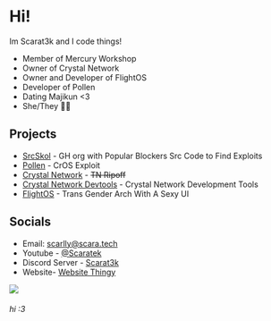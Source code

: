 # Hi!
Im Scarat3k and I code things!
- Member of Mercury Workshop
- Owner of Crystal Network
- Owner and Developer of FlightOS
- Developer of Pollen
- Dating Majikun <3
- She/They 🏳️‍⚧️

## Projects
- [SrcSkol](https://github.com/src-skol) - GH org with Popular Blockers Src Code to Find Exploits
- [Pollen](https://github.com/mercuryworkshop/pollen) - CrOS Exploit
- [Crystal Network](https://github.com/crystalnetwork-dev) - ~~TN Ripoff~~
- [Crystal Network Devtools](https://github.com/crystalnetwork-devtools) - Crystal Network Development Tools
- [FlightOS](https://github.com/flightos) - Trans Gender Arch With A Sexy UI

## Socials
- Email: [scarlly@scara.tech](mailto:scarlly@scara.tech)
- Youtube - [@Scaratek](https://www.youtuber.com/@scaratek)
- Discord Server - [Scarat3k](https://discord.gg/JawyTs5zsh)
- Website- [Website Thingy](https://scarat3k.me)

<a href="https://www.buymeacoffee.com/scarat3k"><img src="https://img.buymeacoffee.com/button-api/?text=Buy me a coffee&emoji=☕&slug=scarat3k&button_colour=f5bce0&font_colour=000000&font_family=Cookie&outline_colour=000000&coffee_colour=FFDD00" /></a>
###### hi :3
